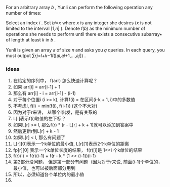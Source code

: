 For an arbitrary array 𝑏
, Yunli can perform the following operation any number of times:

Select an index 𝑖
. Set 𝑏𝑖=𝑥
 where 𝑥
 is any integer she desires (𝑥
 is not limited to the interval [1,𝑛]
).
Denote 𝑓(𝑏)
 as the minimum number of operations she needs to perform until there exists a consecutive subarray∗
 of length at least 𝑘
 in 𝑏
.

Yunli is given an array 𝑎
 of size 𝑛
 and asks you 𝑞
 queries. In each query, you must output ∑𝑟𝑗=𝑙+𝑘−1𝑓([𝑎𝑙,𝑎𝑙+1,…,𝑎𝑗])
.

### ideas
1. 在给定的序列中， f(arr) 怎么快速计算呢？
2. 如果 arr[i] = arr[i-1] + 1
3. 那么有 arr[i] -  i = arr[i-1] - (i-1)
4. 对于每个位置i (i >= k), 计算f(i) = 在区间(i-k + 1, i)中的多数值
5. 不考虑l, f(i) = min(f(i), f(i-1)) (这个不大对)
6. 因为对于r来讲， 从哪个l出发，是有关系的
7. L[i]表示f(i)取值的左下标？
8. 如果L[r] >= l, 那么f(r) * (r - L[r] + k + 1)就可以添加到答案中
9. 然后更新r到L[r] + k - 1
10. 如果L[r] < l, 那么有问题了
11. L[r][0]表示一个k单位的最小值, L[r][1]表示2个k单位的距离
12. fp[r][0] 表示一个k单位长度的结果， f(r)[i]是 1<<i 个k单位的结果
13. f(r)(i) = f(r)(i-1) + f(r - k * (1 << (i-1))(i-1) 
14. 第2部分没问题， 但是第一部分有问题（因为对于r来说, 前面(i-1)个单位的，最小值，也可以被后面部分用到
15. 所以，必须知道各个单位内的最小值
16. 